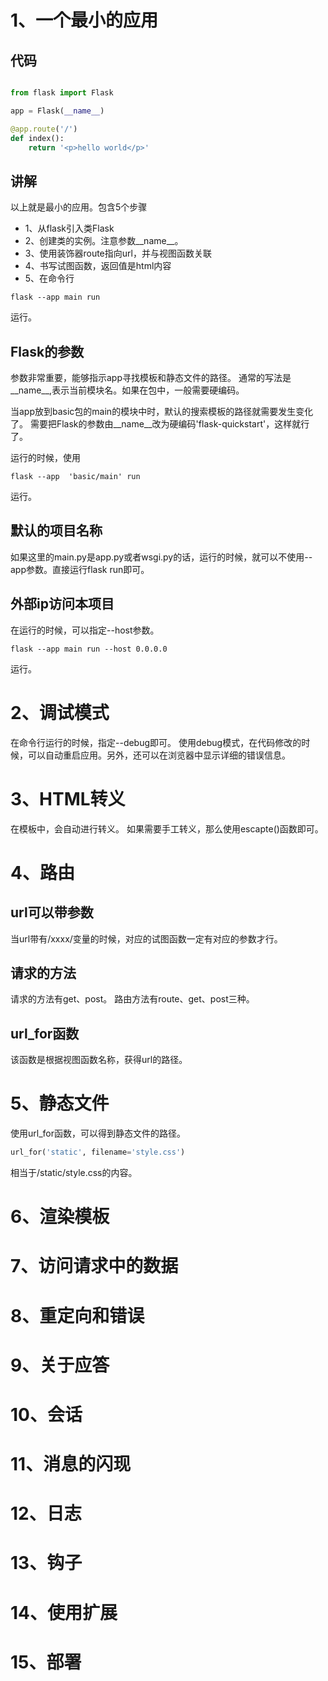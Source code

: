 # 1、一个最小的应用

## 代码
```python

from flask import Flask

app = Flask(__name__)

@app.route('/')
def index():
    return '<p>hello world</p>'

```

## 讲解
以上就是最小的应用。包含5个步骤
- 1、从flask引入类Flask
- 2、创建类的实例。注意参数__name__。
- 3、使用装饰器route指向url，并与视图函数关联
- 4、书写试图函数，返回值是html内容
- 5、在命令行
```shell  
flask --app main run
```
运行。

## Flask的参数
参数非常重要，能够指示app寻找模板和静态文件的路径。
通常的写法是__name__,表示当前模块名。如果在包中，一般需要硬编码。

当app放到basic包的main的模块中时，默认的搜索模板的路径就需要发生变化了。
需要把Flask的参数由__name__改为硬编码'flask-quickstart'，这样就行了。

运行的时候，使用
```shell
flask --app  'basic/main' run
```
运行。

## 默认的项目名称
如果这里的main.py是app.py或者wsgi.py的话，运行的时候，就可以不使用--app参数。直接运行flask run即可。

## 外部ip访问本项目
在运行的时候，可以指定--host参数。
```shell
flask --app main run --host 0.0.0.0
```
运行。

# 2、调试模式

在命令行运行的时候，指定--debug即可。
使用debug模式，在代码修改的时候，可以自动重启应用。另外，还可以在浏览器中显示详细的错误信息。


# 3、HTML转义
在模板中，会自动进行转义。
如果需要手工转义，那么使用escapte()函数即可。


# 4、路由
## url可以带参数

当url带有/xxxx/<id>变量的时候，对应的试图函数一定有对应的参数才行。

## 请求的方法
请求的方法有get、post。
路由方法有route、get、post三种。

## url_for函数
该函数是根据视图函数名称，获得url的路径。

# 5、静态文件
使用url_for函数，可以得到静态文件的路径。
```python
url_for('static', filename='style.css')
```

相当于/static/style.css的内容。


# 6、渲染模板
# 7、访问请求中的数据
# 8、重定向和错误
# 9、关于应答
# 10、会话
# 11、消息的闪现
# 12、日志
# 13、钩子
# 14、使用扩展
# 15、部署